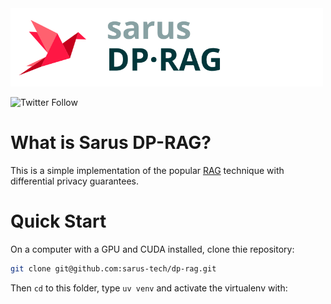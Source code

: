 <img src=images/logo-dp-rag.svg width=500/> 

![Twitter Follow](https://img.shields.io/twitter/follow/Sarus_tech?style=social)

# What is Sarus DP-RAG?

This is a simple implementation of the popular [RAG]() technique with differential privacy guarantees.

# Quick Start

On a computer with a GPU and CUDA installed, clone thie repository:

```sh
git clone git@github.com:sarus-tech/dp-rag.git
```

Then `cd` to this folder, type `uv venv` and activate the virtualenv with:

